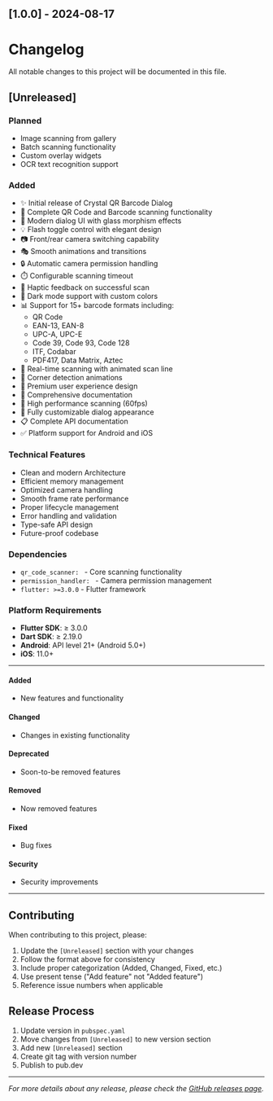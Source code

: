 ## [1.0.0] - 2024-08-17

# Changelog

All notable changes to this project will be documented in this file.


## [Unreleased]

### Planned
- Image scanning from gallery
- Batch scanning functionality
- Custom overlay widgets
- OCR text recognition support



### Added
- ✨ Initial release of Crystal QR Barcode Dialog
- 📱 Complete QR Code and Barcode scanning functionality
- 🎨 Modern dialog UI with glass morphism effects
- 💡 Flash toggle control with elegant design
- 📷 Front/rear camera switching capability
- 🎭 Smooth animations and transitions
- 🔒 Automatic camera permission handling
- ⏱️ Configurable scanning timeout
- 🎵 Haptic feedback on successful scan
- 🌙 Dark mode support with custom colors
- 📊 Support for 15+ barcode formats including:
  - QR Code
  - EAN-13, EAN-8
  - UPC-A, UPC-E
  - Code 39, Code 93, Code 128
  - ITF, Codabar
  - PDF417, Data Matrix, Aztec
- 🔄 Real-time scanning with animated scan line
- 🎯 Corner detection animations
- 💎 Premium user experience design
- 📝 Comprehensive documentation
- 🚀 High performance scanning (60fps)
- 🔧 Fully customizable dialog appearance
- 📋 Complete API documentation
- ✅ Platform support for Android and iOS

### Technical Features
- Clean and modern Architecture
- Efficient memory management
- Optimized camera handling
- Smooth frame rate performance
- Proper lifecycle management
- Error handling and validation
- Type-safe API design
- Future-proof codebase

### Dependencies
- `qr_code_scanner: ` - Core scanning functionality
- `permission_handler: ` - Camera permission management
- `flutter: >=3.0.0` - Flutter framework

### Platform Requirements
- **Flutter SDK**: ≥ 3.0.0
- **Dart SDK**: ≥ 2.19.0
- **Android**: API level 21+ (Android 5.0+)
- **iOS**: 11.0+

---

#### Added
- New features and functionality

#### Changed
- Changes in existing functionality

#### Deprecated
- Soon-to-be removed features

#### Removed
- Now removed features

#### Fixed
- Bug fixes

#### Security
- Security improvements

---

## Contributing

When contributing to this project, please:

1. Update the `[Unreleased]` section with your changes
2. Follow the format above for consistency
3. Include proper categorization (Added, Changed, Fixed, etc.)
4. Use present tense ("Add feature" not "Added feature")
5. Reference issue numbers when applicable

## Release Process

1. Update version in `pubspec.yaml`
2. Move changes from `[Unreleased]` to new version section
3. Add new `[Unreleased]` section
4. Create git tag with version number
5. Publish to pub.dev

---

*For more details about any release, please check the [GitHub releases page](https://github.com/Ah95ed/qr_barcode_dialog_scanner/releases).*